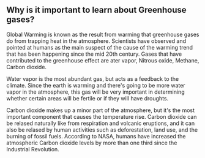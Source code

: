 ## Why is it important to learn about Greenhouse gases?

Global Warming is known as the result from warming that greenhouse gases do from trapping heat in the atmosphere. Scientists have observed and pointed at humans as the main suspect of the cause of the warming trend that has been happening since the mid 20th century. Gases that have contributed to the greenhouse effect are ater vapor, Nitrous oxide, Methane, Carbon dioxide.

Water vapor is the most abundant gas, but acts as a feedback to the climate. Since the earth is warming and there's going to be more water vapor in the atmosphere, this gas will be very important in determining whether certain areas will be fertile or if they will have droughts.

Carbon dioxide makes up a minor part of the atmosphere, but it's the most important component that causes the temperature rise. Carbon dioxide can be relased naturally like from respiration and volcanic eruptions, and it can also be relased by human activities such as deforestation, land use, and the burning of fossil fuels. According to NASA, humans have increased the atmospheric Carbon dioxide levels by more than one third since the Industrial Revolution.